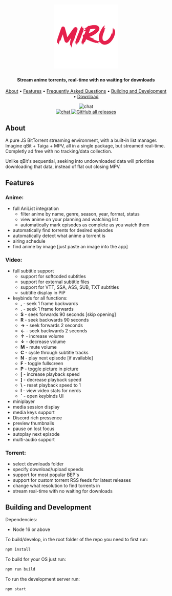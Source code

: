 <h1 align="center">
	<a href="https://github.com/ThaUnknown/miru">
		<img src="./docs/logo.png" width="200">
	</a>
</h1>

<h4 align="center"><b>Stream anime torrents, real-time with no waiting for downloads</b></h4>

<p align="center">
  <a href="#about">About</a> •
  <a href="#features">Features</a> •
  <a href="./docs/faq.md">Frequently Asked Questions</a> •
  <a href="#building-and-development">Building and Development</a> •
  <a href="https://github.com/ThaUnknown/miru/releases/latest">Download</a>
</p>
<p align="center">
  <img src="./docs/show.gif" alt="chat"><br>
  <a href="https://discord.gg/Z87Nh7c4Ac">
    <img src="https://img.shields.io/discord/953341991134064651?style=flat-square" alt="chat">
  </a>
  <a href="https://github.com/ThaUnknown/miru/releases/latest">
    <img alt="GitHub all releases" src="https://img.shields.io/github/downloads/ThaUnknown/miru/total?style=flat-square">
  </a>

</p>

## **About**
A pure JS BitTorrent streaming environment, with a built-in list manager. Imagine qBit + Taiga + MPV, all in a single package, but streamed real-time. Completly ad free with no tracking/data collection.

Unlike qBit's sequential, seeking into undownloaded data will prioritise downloading that data, instead of flat out closing MPV.
## **Features**
### **Anime:**
- full AniList integration
  - filter anime by name, genre, season, year, format, status
  - view anime on your planning and watching list
  - automatically mark episodes as complete as you watch them
- automatically find torrents for desired episodes
- automatically detect what anime a torrent is
- airing schedule
- find anime by image [just paste an image into the app]
### **Video:**
- full subtitle support
  - support for softcoded subtitles
  - support for external subtitle files
  - support for VTT, SSA, ASS, SUB, TXT subtitles
  - subtitle display in PiP
- keybinds for all functions:
  - **,** - seek 1 frame backwards
  - **.** - seek 1 frame forwards
  - **S** - seek forwards 90 seconds [skip opening]
  - **R** - seek backwards 90 seconds
  - **→** - seek forwards 2 seconds
  - **←** - seek backwards 2 seconds
  - **↑** - increase volume
  - **↓** - decrease volume
  - **M** - mute volume
  - **C** - cycle through subtitle tracks
  - **N** - play next episode [if available]
  - **F** - toggle fullscreen
  - **P** - toggle picture in picture
  - **[** - increase playback speed
  - **]** - decrease playback speed
  - **\\** - reset playback speed to 1
  - **I** - view video stats for nerds
  - **`** - open keybinds UI
- miniplayer
- media session display
- media keys support
- Discord rich pressence
- preview thumbnails
- pause on lost focus
- autoplay next episode
- multi-audio support
### **Torrent:**
- select downloads folder
- specify download/upload speeds
- support for most popular BEP's
- support for custom torrent RSS feeds for latest releases
- change what resolution to find torrents in
- stream real-time with no waiting for downloads

## **Building and Development**

Dependencies:
 - Node 16 or above

To build/develop, in the root folder of the repo you need to first run:
```bash
npm install
```

To build for your OS just run:
```bash
npm run build
```

To run the development server run:
```bash
npm start
``` 
